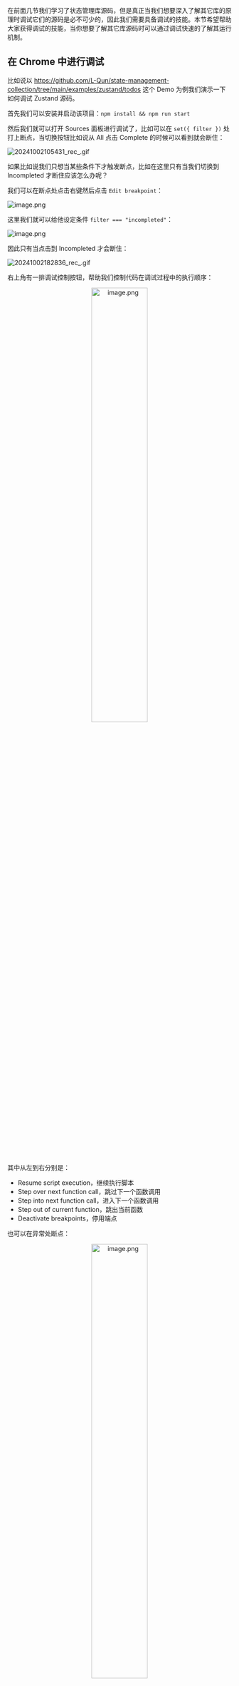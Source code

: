 ﻿在前面几节我们学习了状态管理库源码，但是真正当我们想要深入了解其它库的原理时调试它们的源码是必不可少的，因此我们需要具备调试的技能。本节希望帮助大家获得调试的技能，当你想要了解其它库源码时可以通过调试快速的了解其运行机制。

## 在 Chrome 中进行调试

比如说以 https://github.com/L-Qun/state-management-collection/tree/main/examples/zustand/todos 这个 Demo 为例我们演示一下如何调试 Zustand 源码。

首先我们可以安装并启动该项目：`npm install && npm run start`

然后我们就可以打开 Sources 面板进行调试了，比如可以在 `set({ filter })` 处打上断点，当切换按钮比如说从 All 点击 Complete 的时候可以看到就会断住：


![20241002105431_rec_.gif](https://p9-juejin.byteimg.com/tos-cn-i-k3u1fbpfcp/12b1885524f6470595a00711df918bc6~tplv-k3u1fbpfcp-jj-mark:0:0:0:0:q75.image#?w=1902&h=1090&s=210867&e=gif&f=34&b=fdfcff)

如果比如说我们只想当某些条件下才触发断点，比如在这里只有当我们切换到 Incompleted 才断住应该怎么办呢？

我们可以在断点处点击右键然后点击 `Edit breakpoint`：



![image.png](https://p1-juejin.byteimg.com/tos-cn-i-k3u1fbpfcp/16c26babc6504506ac9feeeb2d66e636~tplv-k3u1fbpfcp-jj-mark:0:0:0:0:q75.image#?w=1750&h=1524&s=483108&e=png&b=fefcfc)

这里我们就可以给他设定条件 `filter === "incompleted"`：


![image.png](https://p6-juejin.byteimg.com/tos-cn-i-k3u1fbpfcp/8482da2265a048ecbbb029a2dd0943ef~tplv-k3u1fbpfcp-jj-mark:0:0:0:0:q75.image#?w=1972&h=1524&s=444844&e=png&b=fffdfd)

因此只有当点击到 Incompleted 才会断住：


![20241002182836_rec_.gif](https://p1-juejin.byteimg.com/tos-cn-i-k3u1fbpfcp/73e1b50650a94922b2052e885094d236~tplv-k3u1fbpfcp-jj-mark:0:0:0:0:q75.image#?w=1902&h=1090&s=247905&e=gif&f=47&b=fdfcff)


右上角有一排调试控制按钮，帮助我们控制代码在调试过程中的执行顺序：

<p align=center><img src="https://p6-juejin.byteimg.com/tos-cn-i-k3u1fbpfcp/525a2dd480f54de98b4698149c4a8f40~tplv-k3u1fbpfcp-jj-mark:0:0:0:0:q75.image#?w=366&h=58&s=5597&e=png&b=e2ebdd" alt="image.png" width="50%" /></p>

其中从左到右分别是：

- Resume script execution，继续执行脚本
- Step over next function call，跳过下一个函数调用
- Step into next function call，进入下一个函数调用
- Step out of current function，跳出当前函数
- Deactivate breakpoints，停用端点

也可以在异常处断点：


<p align=center><img src="https://p6-juejin.byteimg.com/tos-cn-i-k3u1fbpfcp/d21b9cea72e84ba6a65926f55c187472~tplv-k3u1fbpfcp-jj-mark:0:0:0:0:q75.image#?w=418&h=122&s=19638&e=png&b=fefefe" alt="image.png" width="50%" /></p>

其中 `Pause on uncaught execptions` 指的是在未被 catch 的地方断住，`Pause on caught exeptions` 指的是在 catch 的地方断住。


## 在 VSCode 中进行调试
 

但更好的方式是在 VSCode 进行调试，这样可以在编写代码的同时方便进行调试，首先我们需要增加 `.vscode/launch.json` 文件，可以在 `Run and Debug` Tab 下点击 `create a launch.json file` 来快速创建一个：


<p align=center><img src="https://p6-juejin.byteimg.com/tos-cn-i-k3u1fbpfcp/8507c8cc1a81430e96aafdd16eeb06f2~tplv-k3u1fbpfcp-jj-mark:0:0:0:0:q75.image#?w=978&h=908&s=118981&e=png&b=292c34" alt="image.png" width="50%" /></p>

在弹出的 Tab 下选择 Web App (Chrome)：


<p align=center><img src="https://p3-juejin.byteimg.com/tos-cn-i-k3u1fbpfcp/d53f1fd11c044f4cabb9f25796048ded~tplv-k3u1fbpfcp-jj-mark:0:0:0:0:q75.image#?w=1432&h=388&s=74498&e=png&b=24272d" alt="image.png" width="70%" /></p>

然后就可以看到 VSCode 给我们创建好的 `launch.json` 文件了，这里的 url 改为应用启动的 url：

<p align=center><img src="https://p1-juejin.byteimg.com/tos-cn-i-k3u1fbpfcp/18980c4a052a41018912090c3a856806~tplv-k3u1fbpfcp-jj-mark:0:0:0:0:q75.image#?w=1620&h=736&s=144893&e=png&b=282c34" alt="image.png" width="80%" /></p>

然后点击 `Start Debugging` 启动应用：


<p align=center><img src="https://p3-juejin.byteimg.com/tos-cn-i-k3u1fbpfcp/d249c4521201487bac963784d82e2807~tplv-k3u1fbpfcp-jj-mark:0:0:0:0:q75.image#?w=956&h=690&s=50539&e=png&b=23272d" alt="image.png" width="60%" /></p>


这时候 VSCode 就会为我们打开浏览器，和 Chrome 一样我们可以在想要调试的地方前加上断点，当应用执行到这里时就会在断点处停下来：


![image.png](https://p9-juejin.byteimg.com/tos-cn-i-k3u1fbpfcp/5633c08ae0434a6fa8a05887b4725bb1~tplv-k3u1fbpfcp-jj-mark:0:0:0:0:q75.image#?w=3334&h=2156&s=844479&e=png&b=282b33)



<p align=center><img src="https://p3-juejin.byteimg.com/tos-cn-i-k3u1fbpfcp/fadfcaa387a14807953af970c449eca7~tplv-k3u1fbpfcp-jj-mark:0:0:0:0:q75.image#?w=444&h=68&s=9215&e=png&b=22252b" alt="image.png" width="50%" /></p>

相比于 Chrome 额外增加了两个按钮分别用来重启和停止。同样的，我们可以在左侧看到调用栈、变量等等信息。

然后点击 Step Into 按钮我们就可以进入到 Zustand 内部进行调试了：

![20241002104430_rec_.gif](https://p9-juejin.byteimg.com/tos-cn-i-k3u1fbpfcp/5ab24c86edea42e892d2915ddb3f4a4a~tplv-k3u1fbpfcp-jj-mark:0:0:0:0:q75.image#?w=1814&h=1142&s=427964&e=gif&f=74&b=202524)


## 调试 Vanilla 版本

我们说状态管理库通常会包含 Vanilla 版本，也就是不结合任何上层框架（比如 React Vue 等等）来单独使用，而上层框架比如 React 则是基于这个`“纯净”` 版本之上结合特定的 Hooks 来实现：


<p align=center><img src="https://p9-juejin.byteimg.com/tos-cn-i-k3u1fbpfcp/35b5403d9ddf4727adb8959a911b98ff~tplv-k3u1fbpfcp-jj-mark:0:0:0:0:q75.image#?w=926&h=678&s=66549&e=png&b=ffffff" alt="image.png" width="30%" /></p>

比如我们可以演示一下如何单独使用 Redux：

首先我们可以安装一下 `redux`：


```js
npm init -y && npm i redux
```

然后新建 `index.js` 文件，并编写如下代码：


```js
const { createStore } = require('redux')

const initialState = {
  count: 0,
}

const INCREMENT = 'INCREMENT'
const DECREMENT = 'DECREMENT'

function increment() {
  return { type: INCREMENT }
}

function decrement() {
  return { type: DECREMENT }
}

function counterReducer(state = initialState, action) {
  switch (action.type) {
    case INCREMENT:
      return { count: state.count + 1 }
    case DECREMENT:
      return { count: state.count - 1 }
    default:
      return state
  }
}

// 创建 store
const store = createStore(counterReducer)

// 订阅 store，当状态发生变化时执行回调函数
store.subscribe(() => {
  console.log('当前状态：', store.getState())
})

store.dispatch(increment()) // 当前状态： { count: 1 }
store.dispatch(increment()) // 当前状态： { count: 2 }
store.dispatch(decrement()) // 当前状态： { count: 1 }
```

在这段代码中我们定义了 `action`、`reducer`，创建并订阅 `Store`，也就是说当 `Store` 状态发生变化时会触发回调函数，最后我们调用 `dispatch` 触发状态变更。

然后我们就可以简单运行 `node index.js` 来执行上面这段代码了：


<p align=center><img src="https://p1-juejin.byteimg.com/tos-cn-i-k3u1fbpfcp/4150d730103043e68df42d592bf56435~tplv-k3u1fbpfcp-jj-mark:0:0:0:0:q75.image#?w=398&h=102&s=21150&e=png&b=282c34" alt="image.png" width="40%" /></p>

可以看到代码被正确的执行了，并且打印了当前状态，并且不需要结合 React 来使用。

那对于这样的代码我们应该如何调试呢？

本质上来说上面是一段 NodeJS 代码，因此我们需要以调试 NodeJS 代码的方式来调试它。

同样的我们可以点击 `create a launch.json file` 来快速的创建 `launch.json` 文件，在弹出的窗口中我们选择 Node.js。

![image.png](https://p3-juejin.byteimg.com/tos-cn-i-k3u1fbpfcp/e786d37e76224ef4afb892c8a283854a~tplv-k3u1fbpfcp-jj-mark:0:0:0:0:q75.image#?w=2486&h=798&s=190483&e=png&b=252930)

然后需要正确配置 `program` 路径：

![image.png](https://p9-juejin.byteimg.com/tos-cn-i-k3u1fbpfcp/63d5dd4369ee4be9bd45e7ea7b5f897f~tplv-k3u1fbpfcp-jj-mark:0:0:0:0:q75.image#?w=1620&h=828&s=152171&e=png&b=282c34)

然后就可以点击 Launch Program 开始调试了，比如说我们现在想要观察当状态发生变化时做了哪些事情，对应就可以在代码左侧加上断点：

![image.png](https://p1-juejin.byteimg.com/tos-cn-i-k3u1fbpfcp/a4a5778a915344b48fa684d5437fda10~tplv-k3u1fbpfcp-jj-mark:0:0:0:0:q75.image#?w=2194&h=1192&s=305396&e=png&b=262a31)

然后就可以开始调试了！

![20241002114443_rec_.gif](https://p6-juejin.byteimg.com/tos-cn-i-k3u1fbpfcp/53ef57b1a2aa49ad96babbc04b365807~tplv-k3u1fbpfcp-jj-mark:0:0:0:0:q75.image#?w=1794&h=1156&s=765589&e=gif&f=218&b=252520)


## 总结



可以发现我们在调试时进入的是对应三方库编译后的 JS 代码，而当我们看源码时其实会发现几乎都是 TS 编写的，不过通常对于这些三方库来说编译仅仅是将他们转换成不同格式（比如 CJS、UMD、ESM 等等）的打包产物而已，而最终 Tree Shaking、代码压缩、Split Chunk 等等事情则是在应用层（也就是你的项目）来做的。

本节我们介绍了在 Chrome 中和 VSCode 中分别应该如何调试源码，包括结合 React 与不结合 React 的 Vanilla 版本分别应该如何调试。而除了这种方式，在前面章节我们也介绍了一个好的状态管理库通常也会开发自己的 DevTools 工具，来帮助我们做 Time Travel（时间旅行）、状态追踪等等事情，通过这些调试工具可以帮助我们快速以及更好的理解源码。